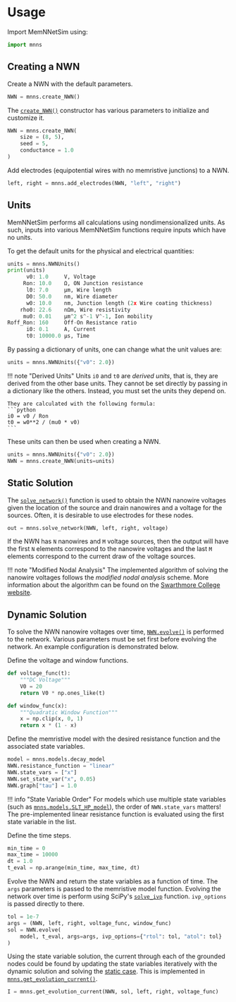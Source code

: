 # Usage

Import MemNNetSim using:
```python
import mnns
```

## Creating a NWN

Create a NWN with the default parameters.
```python
NWN = mnns.create_NWN()
```

The [`create_NWN()`](reference/mnns/nanowire_network.md#mnns.nanowire_network.create_NWN)
constructor has various parameters to initialize and customize it.
```python
NWN = mnns.create_NWN(
    size = (8, 5), 
    seed = 5,
    conductance = 1.0
)
```

Add electrodes (equipotential wires with no memristive junctions) to a NWN.
```python
left, right = mnns.add_electrodes(NWN, "left", "right")
```

## Units

MemNNetSim performs all calculations using nondimensionalized units. As such, 
inputs into various MemNNetSim functions require inputs which have no units.

To get the default units for the physical and electrical quantities:
```python
units = mnns.NWNUnits()
print(units)
      v0: 1.0     V, Voltage
     Ron: 10.0    Ω, ON Junction resistance
      l0: 7.0     μm, Wire length
      D0: 50.0    nm, Wire diameter
      w0: 10.0    nm, Junction length (2x Wire coating thickness)
    rho0: 22.6    nΩm, Wire resistivity
     mu0: 0.01    μm^2 s^-1 V^-1, Ion mobility
Roff_Ron: 160     Off-On Resistance ratio
      i0: 0.1     A, Current
      t0: 10000.0 μs, Time
```

By passing a dictionary of units, one can change what the unit values are:
```python
units = mnns.NWNUnits({"v0": 2.0})
```

!!! note "Derived Units"
    Units `i0` and `t0` are *derived units*, that is, they are derived
    from the other base units. They cannot be set directly by passing in a
    dictionary like the others. Instead, you must set the units they depend on.

    They are calculated with the following formula:
    ```python
    i0 = v0 / Ron
    t0 = w0**2 / (mu0 * v0)
    ```

These units can then be used when creating a NWN.
```python
units = mnns.NWNUnits({"v0": 2.0})
NWN = mnns.create_NWN(units=units)
```

## Static Solution

The [`solve_network()`](reference/mnns/calculations.md#mnns.calculations.solve_network)
function is used to obtain the NWN nanowire voltages given the location of the
source and drain nanowires and a voltage for the sources. Often, it is 
desirable to use electrodes for these nodes.
```python
out = mnns.solve_network(NWN, left, right, voltage)
```
If the NWN has `N` nanowires and `M` voltage sources, then the output will have
the first `N` elements correspond to the nanowire voltages and the last `M`
elements correspond to the current draw of the voltage sources.

!!! note "Modified Nodal Analysis"
    The implemented algorithm of solving the nanowire voltages follows the
    *modified nodal analysis* scheme. More information about the algorithm
    can be found on the [Swarthmore College website](https://lpsa.swarthmore.edu/Systems/Electrical/mna/MNA3.html).
    

## Dynamic Solution

To solve the NWN nanowire voltages over time, [`NWN.evolve()`](reference/mnns/nanowire_network.md#mnns.nanowire_network.NanowireNetwork.evolve) 
is performed to the network. Various parameters must be set first before
evolving the network. An example configuration is demonstrated below.

Define the voltage and window functions.
```python
def voltage_func(t):
    """DC Voltage"""
    V0 = 20
    return V0 * np.ones_like(t)

def window_func(x):
    """Quadratic Window Function"""
    x = np.clip(x, 0, 1)
    return x * (1 - x)
```

Define the memristive model with the desired resistance function and the 
associated state variables.
```python
model = mnns.models.decay_model
NWN.resistance_function = "linear"
NWN.state_vars = ["x"]
NWN.set_state_var("x", 0.05)
NWN.graph["tau"] = 1.0
```

!!! info "State Variable Order"
    For models which use multiple state variables (such as [`mnns.models.SLT_HP_model`](reference/mnns/models.md#mnns.models.SLT_HP_model)),
    the order of `NWN.state_vars` matters! The pre-implemented linear resistance
    function is evaluated using the first state variable in the list.

Define the time steps.
```python
min_time = 0
max_time = 10000
dt = 1.0
t_eval = np.arange(min_time, max_time, dt)
```

Evolve the NWN and return the state variables as a function of time. The `args`
parameters is passed to the memristive model function. Evolving the network
over time is perform using SciPy's [`solve_ivp`](https://docs.scipy.org/doc/scipy/reference/generated/scipy.integrate.solve_ivp.html) 
function. `ivp_options` is passed directly to there.
```python
tol = 1e-7
args = (NWN, left, right, voltage_func, window_func)
sol = NWN.evolve(
    model, t_eval, args=args, ivp_options={"rtol": tol, "atol": tol}
)
```

Using the state variable solution, the current through each of the grounded
nodes could be found by updating the state variables iteratively with the
dynamic solution and solving the [static case](#static-solution). This
is implemented in [`mnns.get_evolution_current()`](reference/mnns/dynamics.md#mnns.dynamics.get_evolution_current).
```python
I = mnns.get_evolution_current(NWN, sol, left, right, voltage_func)
```
